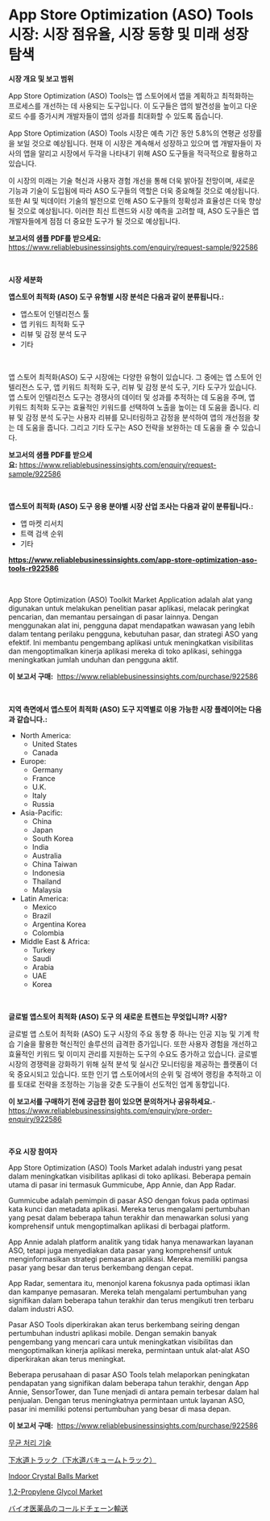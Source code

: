 <p><h1>App Store Optimization (ASO) Tools 시장: 시장 점유율, 시장 동향 및 미래 성장 탐색</h1></p><p><strong>시장 개요 및 보고 범위</strong></p>
<p><p>App Store Optimization (ASO) Tools는 앱 스토어에서 앱을 계획하고 최적화하는 프로세스를 개선하는 데 사용되는 도구입니다. 이 도구들은 앱의 발견성을 높이고 다운로드 수를 증가시켜 개발자들이 앱의 성과를 최대화할 수 있도록 돕습니다.</p><p>App Store Optimization (ASO) Tools 시장은 예측 기간 동안 5.8%의 연평균 성장률을 보일 것으로 예상됩니다. 현재 이 시장은 계속해서 성장하고 있으며 앱 개발자들이 자사의 앱을 알리고 시장에서 두각을 나타내기 위해 ASO 도구들을 적극적으로 활용하고 있습니다. </p><p>이 시장의 미래는 기술 혁신과 사용자 경험 개선을 통해 더욱 밝아질 전망이며, 새로운 기능과 기술이 도입됨에 따라 ASO 도구들의 역할은 더욱 중요해질 것으로 예상됩니다. 또한 AI 및 빅데이터 기술의 발전으로 인해 ASO 도구들의 정확성과 효율성은 더욱 향상될 것으로 예상됩니다. 이러한 최신 트렌드와 시장 예측을 고려할 때, ASO 도구들은 앱 개발자들에게 점점 더 중요한 도구가 될 것으로 예상됩니다.</p></p>
<p><strong>보고서의 샘플 PDF를 받으세요:</strong> <a href="https://www.reliablebusinessinsights.com/enquiry/request-sample/922586">https://www.reliablebusinessinsights.com/enquiry/request-sample/922586</a></p>
<p>&nbsp;</p>
<p><strong>시장 세분화</strong></p>
<p><strong>앱스토어 최적화 (ASO) 도구 유형별 시장 분석은 다음과 같이 분류됩니다.:</strong></p>
<p><ul><li>앱스토어 인텔리전스 툴</li><li>앱 키워드 최적화 도구</li><li>리뷰 및 감정 분석 도구</li><li>기타</li></ul></p>
<p>&nbsp;</p>
<p><p>앱 스토어 최적화(ASO) 도구 시장에는 다양한 유형이 있습니다. 그 중에는 앱 스토어 인텔리전스 도구, 앱 키워드 최적화 도구, 리뷰 및 감정 분석 도구, 기타 도구가 있습니다. 앱 스토어 인텔리전스 도구는 경쟁사의 데이터 및 성과를 추적하는 데 도움을 주며, 앱 키워드 최적화 도구는 효율적인 키워드를 선택하여 노출을 높이는 데 도움을 줍니다. 리뷰 및 감정 분석 도구는 사용자 리뷰를 모니터링하고 감정을 분석하여 앱의 개선점을 찾는 데 도움을 줍니다. 그리고 기타 도구는 ASO 전략을 보완하는 데 도움을 줄 수 있습니다.</p></p>
<p><strong>보고서의 샘플 PDF를 받으세요:</strong>&nbsp;<a href="https://www.reliablebusinessinsights.com/enquiry/request-sample/922586">https://www.reliablebusinessinsights.com/enquiry/request-sample/922586</a></p>
<p>&nbsp;</p>
<p><strong> 앱스토어 최적화 (ASO) 도구 응용 분야별 시장 산업 조사는 다음과 같이 분류됩니다.:</strong></p>
<p><ul><li>앱 마켓 리서치</li><li>트랙 검색 순위</li><li>기타</li></ul></p>
<p><strong><a href="https://www.reliablebusinessinsights.com/app-store-optimization-aso-tools-r922586">https://www.reliablebusinessinsights.com/app-store-optimization-aso-tools-r922586</a></strong></p>
<p>&nbsp;</p>
<p><p>App Store Optimization (ASO) Toolkit Market Application adalah alat yang digunakan untuk melakukan penelitian pasar aplikasi, melacak peringkat pencarian, dan memantau persaingan di pasar lainnya. Dengan menggunakan alat ini, pengguna dapat mendapatkan wawasan yang lebih dalam tentang perilaku pengguna, kebutuhan pasar, dan strategi ASO yang efektif. Ini membantu pengembang aplikasi untuk meningkatkan visibilitas dan mengoptimalkan kinerja aplikasi mereka di toko aplikasi, sehingga meningkatkan jumlah unduhan dan pengguna aktif.</p></p>
<p><strong>이 보고서 구매:</strong>&nbsp; <a href="https://www.reliablebusinessinsights.com/purchase/922586">https://www.reliablebusinessinsights.com/purchase/922586</a></p>
<p>&nbsp;</p>
<p><strong>지역 측면에서 앱스토어 최적화 (ASO) 도구 지역별로 이용 가능한 시장 플레이어는 다음과 같습니다.:</strong></p>
<p><ul>
    <li>
        North America:
        <ul>
            <li>United States</li>
            <li>Canada</li>
        </ul>
    </li>
    <li>
        Europe:
        <ul>
            <li>Germany</li>
            <li>France</li>
            <li>U.K.</li>
            <li>Italy</li>
            <li>Russia</li>
        </ul>
    </li>
    <li>
        Asia-Pacific:
        <ul>
            <li>China</li>
            <li>Japan</li>
            <li>South Korea</li>
            <li>India</li>
            <li>Australia</li>
            <li>China Taiwan</li>
            <li>Indonesia</li>
            <li>Thailand</li>
            <li>Malaysia</li>
        </ul>
    </li>
    <li>
        Latin America:
        <ul>
            <li>Mexico</li>
            <li>Brazil</li>
            <li>Argentina Korea</li>
            <li>Colombia</li>
        </ul>
    </li>
    <li>
        Middle East & Africa:
        <ul>
            <li>Turkey</li>
            <li>Saudi</li>
            <li>Arabia</li>
            <li>UAE</li>
            <li>Korea</li>
        </ul>
    </li>
    </ul></p>
<p>&nbsp;</p>
<p><strong>글로벌 앱스토어 최적화 (ASO) 도구 의 새로운 트렌드는 무엇입니까? 시장?</strong></p>
<p><p>글로벌 앱 스토어 최적화 (ASO) 도구 시장의 주요 동향 중 하나는 인공 지능 및 기계 학습 기술을 활용한 혁신적인 솔루션의 급격한 증가입니다. 또한 사용자 경험을 개선하고 효율적인 키워드 및 이미지 관리를 지원하는 도구의 수요도 증가하고 있습니다. 글로벌 시장의 경쟁력을 강화하기 위해 실적 분석 및 실시간 모니터링을 제공하는 플랫폼이 더욱 중요시되고 있습니다. 또한 인기 앱 스토어에서의 순위 및 검색어 랭킹을 추적하고 이를 토대로 전략을 조정하는 기능을 갖춘 도구들이 선도적인 업계 동향입니다.</p></p>
<p><strong>이 보고서를 구매하기 전에 궁금한 점이 있으면 문의하거나 공유하세요.</strong>- <a href="https://www.reliablebusinessinsights.com/enquiry/pre-order-enquiry/922586">https://www.reliablebusinessinsights.com/enquiry/pre-order-enquiry/922586</a></p>
<p>&nbsp;</p>
<p><strong>주요 시장 참여자</strong></p>
<p><p>App Store Optimization (ASO) Tools Market adalah industri yang pesat dalam meningkatkan visibilitas aplikasi di toko aplikasi. Beberapa pemain utama di pasar ini termasuk Gummicube, App Annie, dan App Radar.</p><p>Gummicube adalah pemimpin di pasar ASO dengan fokus pada optimasi kata kunci dan metadata aplikasi. Mereka terus mengalami pertumbuhan yang pesat dalam beberapa tahun terakhir dan menawarkan solusi yang komprehensif untuk mengoptimalkan aplikasi di berbagai platform.</p><p>App Annie adalah platform analitik yang tidak hanya menawarkan layanan ASO, tetapi juga menyediakan data pasar yang komprehensif untuk menginformasikan strategi pemasaran aplikasi. Mereka memiliki pangsa pasar yang besar dan terus berkembang dengan cepat.</p><p>App Radar, sementara itu, menonjol karena fokusnya pada optimasi iklan dan kampanye pemasaran. Mereka telah mengalami pertumbuhan yang signifikan dalam beberapa tahun terakhir dan terus mengikuti tren terbaru dalam industri ASO.</p><p>Pasar ASO Tools diperkirakan akan terus berkembang seiring dengan pertumbuhan industri aplikasi mobile. Dengan semakin banyak pengembang yang mencari cara untuk meningkatkan visibilitas dan mengoptimalkan kinerja aplikasi mereka, permintaan untuk alat-alat ASO diperkirakan akan terus meningkat.</p><p>Beberapa perusahaan di pasar ASO Tools telah melaporkan peningkatan pendapatan yang signifikan dalam beberapa tahun terakhir, dengan App Annie, SensorTower, dan Tune menjadi di antara pemain terbesar dalam hal penjualan. Dengan terus meningkatnya permintaan untuk layanan ASO, pasar ini memiliki potensi pertumbuhan yang besar di masa depan.</p></p>
<p><strong>이 보고서 구매:</strong>&nbsp;&nbsp;<a href="https://www.reliablebusinessinsights.com/purchase/922586">https://www.reliablebusinessinsights.com/purchase/922586</a></p>
<p><p><a href="https://github.com/rcabello548/Market-Research-Report-List-1/blob/main/925304880952.md">무균 처리 기술</a></p><p><a href="https://github.com/roulaayoub-saad/Market-Research-Report-List-1/blob/main/787363788109.md">下水道トラック（下水道バキュームトラック）</a></p><p><a href="https://issuu.com/reportprime-2/docs/indoor-crystal-balls-market-size-2030.pptx">Indoor Crystal Balls Market</a></p><p><a href="https://github.com/luckyshygirl/Market-Research-Report-List-4/blob/main/12-propylene-glycol-market.md">1,2-Propylene Glycol Market</a></p><p><a href="https://medium.com/@reyeshowell655/%E3%83%90%E3%82%A4%E3%82%AA%E5%8C%BB%E8%96%AC%E5%93%81%E3%81%AE%E5%86%B7%E8%94%B5%E8%BC%B8%E9%80%81%E5%B8%82%E5%A0%B4%E3%81%AE%E6%8C%87%E6%A8%99%E3%81%AE%E8%A7%A3%E8%AA%AD-%E5%B8%82%E5%A0%B4%E3%82%B7%E3%82%A7%E3%82%A2-%E3%83%88%E3%83%AC%E3%83%B3%E3%83%89-%E3%81%8A%E3%82%88%E3%81%B3%E6%88%90%E9%95%B7%E3%83%91%E3%82%BF%E3%83%BC%E3%83%B3-15a6aac9bf27">バイオ医薬品のコールドチェーン輸送</a></p></p>